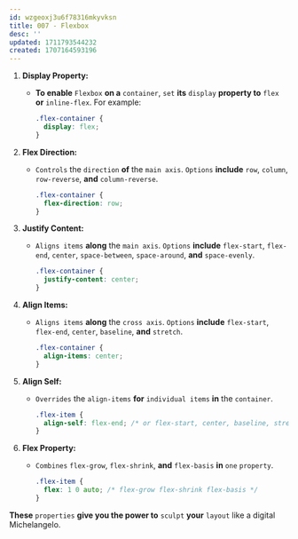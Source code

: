 ```yaml
---
id: wzgeoxj3u6f78316mkyvksn
title: 007 - Flexbox
desc: ''
updated: 1711793544232
created: 1707164593196
---
```


1. **Display Property:**
   - **To enable** `Flexbox` **on a** `container`, `set` **its** `display` **property to** `flex` **or** `inline-flex`. For example:

     ```css
     .flex-container {
       display: flex;
     }
     ```


2. **Flex Direction:**
   - `Controls` the `direction` **of** the `main axis`. `Options` **include** `row`, `column`, `row-reverse`, **and** `column-reverse`.

     ```css
     .flex-container {
       flex-direction: row;
     }
     ```


3. **Justify Content:**
   - `Aligns items` **along** the `main axis`. `Options` **include** `flex-start`, `flex-end`, `center`, `space-between`, `space-around`, **and** `space-evenly`.

     ```css
     .flex-container {
       justify-content: center;
     }
     ```


4. **Align Items:**
   - `Aligns items` **along** the `cross axis`. `Options` **include** `flex-start`, `flex-end`, `center`, `baseline`, **and** `stretch`.

     ```css
     .flex-container {
       align-items: center;
     }
     ```


5. **Align Self:**
   - `Overrides` the `align-items` **for** `individual items` **in** the `container`.
     ```css
     .flex-item {
       align-self: flex-end; /* or flex-start, center, baseline, stretch */
     }
     ```

6. **Flex Property:**
   - `Combines` `flex-grow`, `flex-shrink`, **and** `flex-basis` **in** `one` `property`. 
     ```css
     .flex-item {
       flex: 1 0 auto; /* flex-grow flex-shrink flex-basis */
     }
     ```

**These** `properties` **give you the power to** `sculpt` **your** `layout` like a digital Michelangelo.